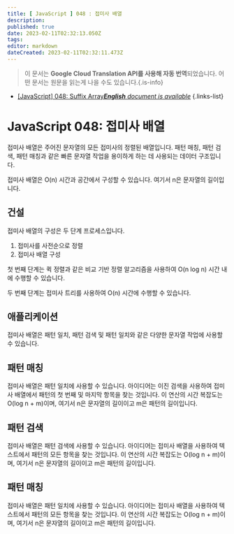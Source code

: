 ```yaml
---
title: [ JavaScript ] 048 : 접미사 배열
description: 
published: true
date: 2023-02-11T02:32:13.050Z
tags: 
editor: markdown
dateCreated: 2023-02-11T02:32:11.473Z
---
```


> 이 문서는 **Google Cloud Translation API를 사용해 자동 번역**되었습니다.
어떤 문서는 원문을 읽는게 나을 수도 있습니다.{.is-info}



- [[JavaScript] 048: Suffix Array***English** document is available*](/en/Knowledge-base/Algorithm/javascript-048-suffix-array)
{.links-list}


# JavaScript 048: 접미사 배열

접미사 배열은 주어진 문자열의 모든 접미사의 정렬된 배열입니다. 패턴 매칭, 패턴 검색, 패턴 매칭과 같은 빠른 문자열 작업을 용이하게 하는 데 사용되는 데이터 구조입니다.

접미사 배열은 O(n) 시간과 공간에서 구성할 수 있습니다. 여기서 n은 문자열의 길이입니다.

## 건설

접미사 배열의 구성은 두 단계 프로세스입니다.

1. 접미사를 사전순으로 정렬
2. 접미사 배열 구성

첫 번째 단계는 퀵 정렬과 같은 비교 기반 정렬 알고리즘을 사용하여 O(n log n) 시간 내에 수행할 수 있습니다.

두 번째 단계는 접미사 트리를 사용하여 O(n) 시간에 수행할 수 있습니다.

## 애플리케이션

접미사 배열은 패턴 일치, 패턴 검색 및 패턴 일치와 같은 다양한 문자열 작업에 사용할 수 있습니다.

## 패턴 매칭

접미사 배열은 패턴 일치에 사용할 수 있습니다. 아이디어는 이진 검색을 사용하여 접미사 배열에서 패턴의 첫 번째 및 마지막 항목을 찾는 것입니다. 이 연산의 시간 복잡도는 O(log n + m)이며, 여기서 n은 문자열의 길이이고 m은 패턴의 길이입니다.

## 패턴 검색

접미사 배열은 패턴 검색에 사용할 수 있습니다. 아이디어는 접미사 배열을 사용하여 텍스트에서 패턴의 모든 항목을 찾는 것입니다. 이 연산의 시간 복잡도는 O(log n + m)이며, 여기서 n은 문자열의 길이이고 m은 패턴의 길이입니다.

## 패턴 매칭

접미사 배열은 패턴 일치에 사용할 수 있습니다. 아이디어는 접미사 배열을 사용하여 텍스트에서 패턴의 모든 항목을 찾는 것입니다. 이 연산의 시간 복잡도는 O(log n + m)이며, 여기서 n은 문자열의 길이이고 m은 패턴의 길이입니다.